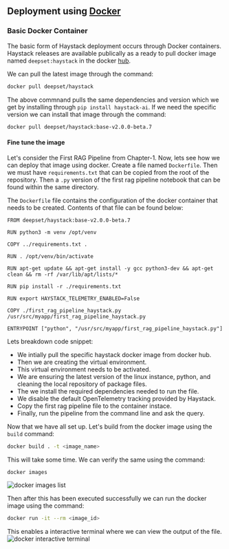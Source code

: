 ## Deployment using [Docker](https://docs.haystack.deepset.ai/v2.0/docs/docker)

### Basic Docker Container
The basic form of Haystack deployment occurs through Docker containers. Haystack releases are available publically as a ready to pull docker image named `deepset:haystack` in the docker [hub](https://hub.docker.com/r/deepset/haystack).

We can pull the latest image through the command:

```bash
docker pull deepset/haystack
```

The above commnand pulls the same dependencies and version which we get by installing through `pip install haystack-ai`.
If we need the specific version we can install that image through the command:

```bash
docker pull deepset/haystack:base-v2.0.0-beta.7
```

#### Fine tune the image
Let's consider the First RAG Pipeline from Chapter-1. Now, lets see how we can deploy that image using docker. Create a file named `Dockerfile`. Then we must have `requirements.txt` that can be copied from the root of the repository. Then a `.py` version of the first rag pipeline notebook that can be found within the same directory.

The `Dockerfile` file contains the configuration of the docker container that needs to be created. Contents of that file can be found below:

```shell
FROM deepset/haystack:base-v2.0.0-beta.7

RUN python3 -m venv /opt/venv

COPY ../requirements.txt .

RUN . /opt/venv/bin/activate

RUN apt-get update && apt-get install -y gcc python3-dev && apt-get clean && rm -rf /var/lib/apt/lists/*

RUN pip install -r ./requirements.txt

RUN export HAYSTACK_TELEMETRY_ENABLED=False

COPY ./first_rag_pipeline_haystack.py /usr/src/myapp/first_rag_pipeline_haystack.py

ENTRYPOINT ["python", "/usr/src/myapp/first_rag_pipeline_haystack.py"]
```

Lets breakdown code snippet:
- We intially pull the specific haystack docker image from docker hub.
- Then we are creating the virtual environment.
- This virtual environment needs to be activated.
- We are ensuring the latest version of the linux instance, python, and cleaning the local repository of package files.
- The we install the required dependencies needed to run the file.
- We disable the default OpenTelemetry tracking provided by Haystack.
- Copy the first rag pipeline file to the container instace.
- Finally, run the pipeline from the command line and ask the query.

Now that we have all set up. Let's build from the docker image using the `build` command:

```bash
docker build . -t <image_name>
```

This will take some time. We can verify the same using the command:

```bash
docker images
```

![docker images list](https://github.com/LLM-Projects/haystack-book/assets/81156510/d2afe380-25f7-44fc-a5e5-ecea3a408cea)

Then after this has been executed successfully we can run the docker image using the command:

```bash
docker run -it --rm <image_id>
```

This enables a interactive terminal where we can view the output of the file.
![docker interactive terminal](https://github.com/LLM-Projects/haystack-book/assets/81156510/0f87b565-edb6-41a7-82dc-1d47b6c942da)

<!-- ### Complex Application with Docker Deployment -->

